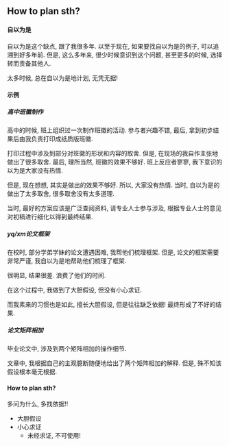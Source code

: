 ## How to plan sth?

#### 自以为是

自以为是这个缺点, 跟了我很多年. 以至于现在, 如果要找自以为是的例子, 可以追溯到好多年前. 但是, 这么多年来, 很少时候意识到这个问题, 甚至更多的时候, 选择转而责备其他人. 

太多时候, 总在自以为是地计划, 无凭无据!

#### 示例 

##### 高中班徽制作

高中的时候, 班上组织过一次制作班徽的活动. 参与者兴趣不错, 最后, 拿到初步结果后由我负责打印成纸质版班徽. 

打印过程中涉及到部分对班徽的形状和内容的取舍. 但是, 在现场的我自作主张地做出了很多取舍. 最后, 理所当然, 班徽的效果不够好. 班上反应者寥寥, 我下意识的以为是大家没有热情. 

但是, 现在想想, 其实是做出的效果不够好. 所以, 大家没有热情. 当时, 自以为是的做出了太多取舍, 很多取舍没有太多道理. 

当时, 最好的方案应该是广泛查阅资料, 请专业人士参与涉及, 根据专业人士的意见对初稿进行细化以得到最终结果. 

##### yq/xm论文框架

在校时, 部分学弟学妹的论文遭遇困难, 我帮他们梳理框架. 但是, 论文的框架需要非常严谨, 我自以为是地帮助他们梳理了框架. 

很明显, 结果很差. 浪费了他们的时间. 

在这个过程中, 我做到了大胆假设, 但没有小心求证. 

而我素来的习惯也是如此, 擅长大胆假设, 但是往往缺乏依据! 最终形成了不好的结果.

##### 论文矩阵相加

毕业论文中, 涉及到两个矩阵相加的操作细节. 

文章中, 我根据自己的主观臆断随便地给出了两个矩阵相加的解释. 但是, 殊不知该假设根本毫无根据.

#### How to plan sth?

多问为什么, 多找依据!!

- 大胆假设
- 小心求证
  - 未经求证, 不可使用!




